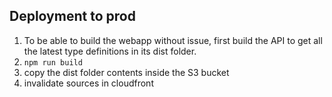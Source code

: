 ## Deployment to prod

1. To be able to build the webapp without issue, first build the API to get all the latest type definitions in its dist folder.
1. `npm run build`
1. copy the dist folder contents inside the S3 bucket
1. invalidate sources in cloudfront

<!-- testing CI/CD v2 -->

